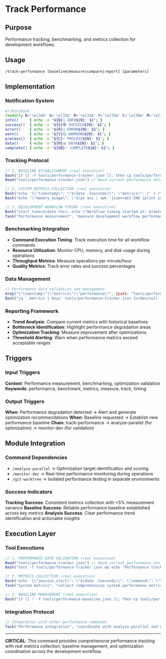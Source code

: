 # Track Performance

## Purpose
Performance tracking, benchmarking, and metrics collection for development workflows.

## Usage
`/track-performance [baseline|measure|compare|report] [parameters]`

## Implementation

### Notification System
```bash
#!/bin/bash
readonly B='\e[34m' G='\e[32m' R='\e[31m' Y='\e[33m' C='\e[36m' M='\e[35m' GB='\e[32;1m' N='\e[0m'
info()     { echo -e "${B}🔵 INFO${N}: $1"; }
success()  { echo -e "${G}🟢 SUCCESS${N}: $1"; }  
error()    { echo -e "${R}🔴 ERROR${N}: $1"; }
warn()     { echo -e "${Y}🟡 WARNING${N}: $1"; }
process()  { echo -e "${C}⚡ PROCESS${N}: $1"; }
data()     { echo -e "${M}📊 DATA${N}: $1"; }
complete() { echo -e "${GB}✅ COMPLETE${N}: $1"; }
```

### Tracking Protocol
```javascript
// 1. BASELINE ESTABLISHMENT (real execution)
Bash("if [[ -f tools/performance-tracker.json ]]; then cp tools/performance-tracker.json tools/performance-baseline-$(date +%Y%m%d).json; fi") // Backup current metrics
Read("tools/performance-tracker.json") // Read current performance data

// 2. SYSTEM METRICS COLLECTION (real execution)
Bash("echo '{\"timestamp\": \"$(date -Iseconds)\", \"metrics\": {' > /tmp/current-metrics.json") // Start metrics collection
Bash("echo '\"memory_usage\": \"$(ps aux | awk '{sum+=$6} END {print sum/1024\" MB\"}')\",'; echo '\"cpu_load\": \"$(uptime | awk -F'load average:' '{print $2}')\",'; echo '\"disk_usage\": \"$(df -h . | tail -1 | awk '{print $5}')\"'; echo '}}' >> /tmp/current-metrics.json") // Collect system metrics

// 3. DEVELOPMENT WORKFLOW TIMING (real execution)
Bash("start_time=$(date +%s); echo \"Workflow timing started at: $(date)\"") // Start workflow timer
Task("Performance measurement", "measure development workflow performance and collect detailed metrics")
```

### Benchmarking Integration
- **Command Execution Timing**: Track execution time for all workflow commands
- **Resource Utilization**: Monitor CPU, memory, and disk usage during operations
- **Throughput Metrics**: Measure operations per minute/hour
- **Quality Metrics**: Track error rates and success percentages

### Data Management
```javascript
// Performance data validation and management
Grep("\"timestamp\"|\"metrics\"|\"performance\"", {path: "tools/performance-tracker.json", output_mode: "count"}) // Validate metrics format
Bash("jq '.metrics | keys' tools/performance-tracker.json 2>/dev/null || echo 'Invalid JSON format'") // Validate JSON structure
```

### Reporting Framework
- **Trend Analysis**: Compare current metrics with historical baselines
- **Bottleneck Identification**: Highlight performance degradation areas
- **Optimization Tracking**: Measure improvement after optimizations
- **Threshold Alerting**: Warn when performance metrics exceed acceptable ranges

## Triggers

### Input Triggers
**Context**: Performance measurement, benchmarking, optimization validation
**Keywords**: performance, benchmark, metrics, measure, track, timing

### Output Triggers
**When**: Performance degradation detected → Alert and generate optimization recommendations
**When**: Baseline requested → Establish new performance baseline
**Chain**: track-performance → analyze-parallel (for optimization) → monitor-dev (for validation)

## Module Integration

### Command Dependencies
- `/analyze-parallel` → Optimization target identification and scoring
- `/monitor-dev` → Real-time performance monitoring during operations
- `/git-worktree` → Isolated performance testing in separate environments

### Success Indicators
**Tracking Success**: Consistent metrics collection with <5% measurement variance
**Baseline Success**: Reliable performance baseline established across key metrics
**Analysis Success**: Clear performance trend identification and actionable insights

## Execution Layer

### Tool Executions
```javascript
// 1. PERFORMANCE DATA VALIDATION (real execution)
Read("tools/performance-tracker.json") // Read current performance configuration
Bash("test -f tools/performance-tracker.json && echo 'Performance tracker exists' || echo 'Creating new tracker'") // Validate tracker existence

// 2. METRICS COLLECTION (real execution)
Bash("echo '{\"session_start\": \"$(date -Iseconds)\", \"command\": \"track-performance\", \"metrics\": {}}' >> tools/performance-session-$(date +%Y%m%d).json") // Log session start
Task("System metrics", "collect comprehensive system performance metrics and resource utilization data")

// 3. BASELINE MANAGEMENT (real execution)
Bash("if [[ ! -f tools/performance-baseline.json ]]; then cp tools/performance-tracker.json tools/performance-baseline.json; echo 'Baseline established'; fi") // Create baseline if needed
```

### Integration Protocol
```javascript
// Integration with other performance commands
Task("Performance integration", "coordinate with analyze-parallel and monitor-dev for comprehensive performance management")
```

---

**CRITICAL**: This command provides comprehensive performance tracking with real metrics collection, baseline management, and optimization coordination across the development workflow.